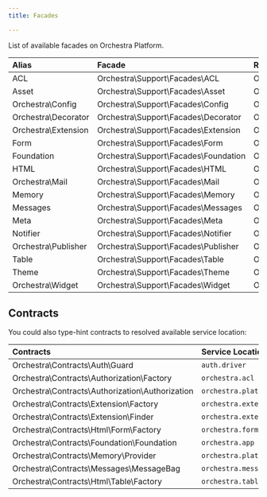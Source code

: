 ```yaml
---
title: Facades

---
```


List of available facades on Orchestra Platform.

Alias                 | Facade                                | Root Accessor                                    | Service Location
:---------------------|:--------------------------------------|:-------------------------------------------------|:----------------------
ACL                   | Orchestra\Support\Facades\ACL         | Orchestra\Authorization\Factory                  | `orchestra.acl`
Asset                 | Orchestra\Support\Facades\Asset       | Orchestra\Asset\Factory                          | `orchestra.asset`
Orchestra\Config      | Orchestra\Support\Facades\Config      | Orchestra\Extension\Config\Repository            | `orchestra.extension.config`
Orchestra\Decorator   | Orchestra\Support\Facades\Decorator   | Orchestra\View\Decorator                         | `orchestra.decorator`
Orchestra\Extension   | Orchestra\Support\Facades\Extension   | Orchestra\Extension\Factory                      | `orchestra.extension`
Form                  | Orchestra\Support\Facades\Form        | Orchestra\Html\Form\Factory                      | `orchestra.form`
Foundation            | Orchestra\Support\Facades\Foundation  | Orchestra\Foundation\Foundation                  | `orchestra.app`
HTML                  | Orchestra\Support\Facades\HTML        | Orchestra\Html\HtmlBuilder                       | `html`
Orchestra\Mail        | Orchestra\Support\Facades\Mail        | Orchestra\Notifier\Mailer                        | `orchestra.mail`
Memory                | Orchestra\Support\Facades\Memory      | Orchestra\Memory\MemoryManager                   | `orchestra.memory`
Messages              | Orchestra\Support\Facades\Messages    | Orchestra\Messages\MessageBag                    | `orchestra.messages`
Meta                  | Orchestra\Support\Facades\Meta        | Orchestra\Foundation\Meta                        | `orchestra.meta`
Notifier              | Orchestra\Support\Facades\Notifier    | Orchestra\Notifier\NotifierManager               | `orchestra.notifier`
Orchestra\Publisher   | Orchestra\Support\Facades\Publisher   | Orchestra\Foundation\Publisher\PublisherManager  | `orchestra.publisher`
Table                 | Orchestra\Support\Facades\Table       | Orchestra\Html\Table\Factory                     | `orchestra.table`
Theme                 | Orchestra\Support\Facades\Theme       | Orchestra\View\Theme\ThemeManager                | `orchestra.theme`
Orchestra\Widget      | Orchestra\Support\Facades\Widget      | Orchestra\Widget\WidgetManager                   | `orchestra.widget`

## Contracts

You could also type-hint contracts to resolved available service location:

Contracts                                        | Service Location
:------------------------------------------------|:----------------------------------------
 Orchestra\Contracts\Auth\Guard                  | `auth.driver`
 Orchestra\Contracts\Authorization\Factory       | `orchestra.acl`
 Orchestra\Contracts\Authorization\Authorization | `orchestra.platform.acl`
 Orchestra\Contracts\Extension\Factory           | `orchestra.extension`
 Orchestra\Contracts\Extension\Finder            | `orchestra.extension.finder`
 Orchestra\Contracts\Html\Form\Factory           | `orchestra.form`
 Orchestra\Contracts\Foundation\Foundation       | `orchestra.app`
 Orchestra\Contracts\Memory\Provider             | `orchestra.platform.memory`
 Orchestra\Contracts\Messages\MessageBag         | `orchestra.messages`
 Orchestra\Contracts\Html\Table\Factory          | `orchestra.table`
